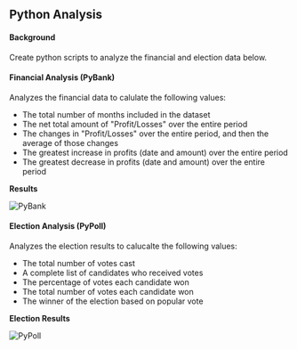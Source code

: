 ## Python Analysis

#### Background
Create python scripts to analyze the financial and election data below.


#### Financial Analysis (PyBank)

Analyzes the financial data to calulate the following values:

- The total number of months included in the dataset
- The net total amount of "Profit/Losses" over the entire period
- The changes in "Profit/Losses" over the entire period, and then the average of those changes
- The greatest increase in profits (date and amount) over the entire period
- The greatest decrease in profits (date and amount) over the entire period

**Results**

![PyBank](https://user-images.githubusercontent.com/10196762/212223042-03a6949d-987b-446e-8a8d-14d707fdbe57.jpg)

#### Election Analysis (PyPoll)

Analyzes the election results to calucalte the following values:

- The total number of votes cast
- A complete list of candidates who received votes
- The percentage of votes each candidate won
- The total number of votes each candidate won
- The winner of the election based on popular vote

**Election Results**

![PyPoll](https://user-images.githubusercontent.com/10196762/212223059-28294105-18a5-4508-bb2b-c81749b7dfdf.jpg)



